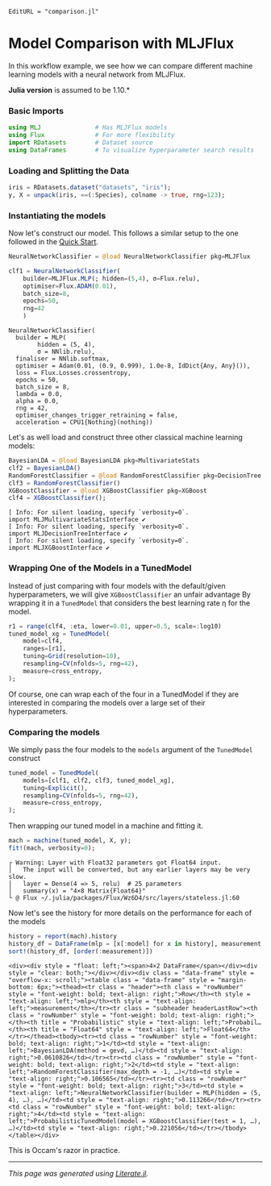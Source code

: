 ```@meta
EditURL = "comparison.jl"
```

# Model Comparison with MLJFlux

In this workflow example, we see how we can compare different machine learning models with a neural network from MLJFlux.

**Julia version** is assumed to be 1.10.*

### Basic Imports

````julia
using MLJ               # Has MLJFlux models
using Flux              # For more flexibility
import RDatasets        # Dataset source
using DataFrames        # To visualize hyperparameter search results
````

### Loading and Splitting the Data

````julia
iris = RDatasets.dataset("datasets", "iris");
y, X = unpack(iris, ==(:Species), colname -> true, rng=123);
````

### Instantiating the models
Now let's construct our model. This follows a similar setup to the one followed in the [Quick Start](../../index.md#Quick-Start).

````julia
NeuralNetworkClassifier = @load NeuralNetworkClassifier pkg=MLJFlux

clf1 = NeuralNetworkClassifier(
    builder=MLJFlux.MLP(; hidden=(5,4), σ=Flux.relu),
    optimiser=Flux.ADAM(0.01),
    batch_size=8,
    epochs=50,
    rng=42
    )
````

````
NeuralNetworkClassifier(
  builder = MLP(
        hidden = (5, 4), 
        σ = NNlib.relu), 
  finaliser = NNlib.softmax, 
  optimiser = Adam(0.01, (0.9, 0.999), 1.0e-8, IdDict{Any, Any}()), 
  loss = Flux.Losses.crossentropy, 
  epochs = 50, 
  batch_size = 8, 
  lambda = 0.0, 
  alpha = 0.0, 
  rng = 42, 
  optimiser_changes_trigger_retraining = false, 
  acceleration = CPU1{Nothing}(nothing))
````

Let's as well load and construct three other classical machine learning models:

````julia
BayesianLDA = @load BayesianLDA pkg=MultivariateStats
clf2 = BayesianLDA()
RandomForestClassifier = @load RandomForestClassifier pkg=DecisionTree
clf3 = RandomForestClassifier()
XGBoostClassifier = @load XGBoostClassifier pkg=XGBoost
clf4 = XGBoostClassifier();
````

````
[ Info: For silent loading, specify `verbosity=0`. 
import MLJMultivariateStatsInterface ✔
[ Info: For silent loading, specify `verbosity=0`. 
import MLJDecisionTreeInterface ✔
[ Info: For silent loading, specify `verbosity=0`. 
import MLJXGBoostInterface ✔

````

### Wrapping One of the Models in a TunedModel
Instead of just comparing with four models with the default/given hyperparameters, we will give `XGBoostClassifier` an unfair advantage
By wrapping it in a `TunedModel` that considers the best learning rate η for the model.

````julia
r1 = range(clf4, :eta, lower=0.01, upper=0.5, scale=:log10)
tuned_model_xg = TunedModel(
    model=clf4,
    ranges=[r1],
    tuning=Grid(resolution=10),
    resampling=CV(nfolds=5, rng=42),
    measure=cross_entropy,
);
````

Of course, one can wrap each of the four in a TunedModel if they are interested in comparing the models over a large set of their hyperparameters.

### Comparing the models
We simply pass the four models to the `models` argument of the `TunedModel` construct

````julia
tuned_model = TunedModel(
    models=[clf1, clf2, clf3, tuned_model_xg],
    tuning=Explicit(),
    resampling=CV(nfolds=5, rng=42),
    measure=cross_entropy,
);
````

Then wrapping our tuned model in a machine and fitting it.

````julia
mach = machine(tuned_model, X, y);
fit!(mach, verbosity=0);
````

````
┌ Warning: Layer with Float32 parameters got Float64 input.
│   The input will be converted, but any earlier layers may be very slow.
│   layer = Dense(4 => 5, relu)  # 25 parameters
│   summary(x) = "4×8 Matrix{Float64}"
└ @ Flux ~/.julia/packages/Flux/Wz6D4/src/layers/stateless.jl:60

````

Now let's see the history for more details on the performance for each of the models

````julia
history = report(mach).history
history_df = DataFrame(mlp = [x[:model] for x in history], measurement = [x[:measurement][1] for x in history])
sort!(history_df, [order(:measurement)])
````

```@raw html
<div><div style = "float: left;"><span>4×2 DataFrame</span></div><div style = "clear: both;"></div></div><div class = "data-frame" style = "overflow-x: scroll;"><table class = "data-frame" style = "margin-bottom: 6px;"><thead><tr class = "header"><th class = "rowNumber" style = "font-weight: bold; text-align: right;">Row</th><th style = "text-align: left;">mlp</th><th style = "text-align: left;">measurement</th></tr><tr class = "subheader headerLastRow"><th class = "rowNumber" style = "font-weight: bold; text-align: right;"></th><th title = "Probabilistic" style = "text-align: left;">Probabil…</th><th title = "Float64" style = "text-align: left;">Float64</th></tr></thead><tbody><tr><td class = "rowNumber" style = "font-weight: bold; text-align: right;">1</td><td style = "text-align: left;">BayesianLDA(method = gevd, …)</td><td style = "text-align: right;">0.0610826</td></tr><tr><td class = "rowNumber" style = "font-weight: bold; text-align: right;">2</td><td style = "text-align: left;">RandomForestClassifier(max_depth = -1, …)</td><td style = "text-align: right;">0.106565</td></tr><tr><td class = "rowNumber" style = "font-weight: bold; text-align: right;">3</td><td style = "text-align: left;">NeuralNetworkClassifier(builder = MLP(hidden = (5, 4), …), …)</td><td style = "text-align: right;">0.113266</td></tr><tr><td class = "rowNumber" style = "font-weight: bold; text-align: right;">4</td><td style = "text-align: left;">ProbabilisticTunedModel(model = XGBoostClassifier(test = 1, …), …)</td><td style = "text-align: right;">0.221056</td></tr></tbody></table></div>
```

This is Occam's razor in practice.

---

*This page was generated using [Literate.jl](https://github.com/fredrikekre/Literate.jl).*

